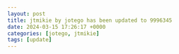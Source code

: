```yaml
---
layout: post
title: jtmikie by jotego has been updated to 9996345
date: 2024-03-15 17:26:17 +0000
categories: [jotego, jtmikie]
tags: [update]
---
```


